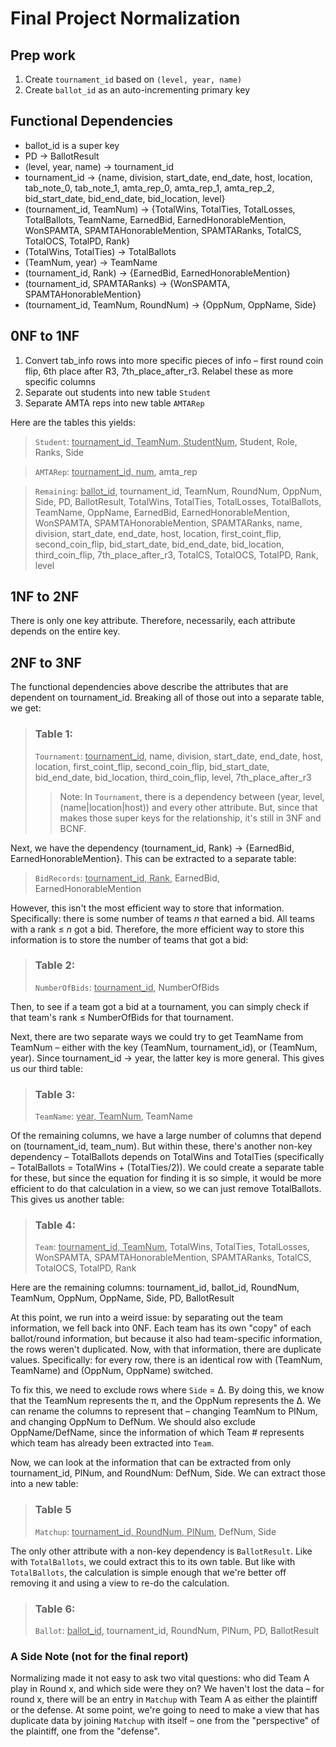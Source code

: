 # Final Project Normalization
## Prep work
1. Create `tournament_id` based on `(level, year, name)` 
2. Create `ballot_id` as an auto-incrementing primary key

## Functional Dependencies
- ballot_id is a super key
- PD -> BallotResult
- (level, year, name) -> tournament_id
- tournament_id -> {name, division, start_date, end_date, host, location, tab_note_0, tab_note_1, amta_rep_0, amta_rep_1, amta_rep_2, bid_start_date, bid_end_date, bid_location, level}
- (tournament_id, TeamNum) -> {TotalWins, TotalTies, TotalLosses, TotalBallots, TeamName, EarnedBid, EarnedHonorableMention, WonSPAMTA, SPAMTAHonorableMention, SPAMTARanks, TotalCS, TotalOCS, TotalPD, Rank}
- (TotalWins, TotalTies) -> TotalBallots
- (TeamNum, year) -> TeamName
- (tournament_id, Rank) -> {EarnedBid, EarnedHonorableMention}
- (tournament_id, SPAMTARanks) -> {WonSPAMTA, SPAMTAHonorableMention}
- (tournament_id, TeamNum, RoundNum) -> {OppNum, OppName, Side}

## 0NF to 1NF
1. Convert tab_info rows into more specific pieces of info – first round coin flip, 6th place after R3, 7th_place_after_r3. Relabel these as more specific columns
2. Separate out students into new table `Student`
3. Separate AMTA reps into new table `AMTARep`

Here are the tables this yields:

> `Student`: <u>tournament_id, TeamNum, StudentNum</u>, Student, Role, Ranks, Side

> `AMTARep`: <u>tournament_id, num</u>, amta_rep

> `Remaining`: <u>ballot_id</u>, tournament_id, TeamNum, RoundNum, OppNum, Side, PD, BallotResult, TotalWins, TotalTies, TotalLosses, TotalBallots, TeamName, OppName, EarnedBid, EarnedHonorableMention, WonSPAMTA, SPAMTAHonorableMention, SPAMTARanks, name, division, start_date, end_date, host, location, first_coint_flip, second_coin_flip, bid_start_date, bid_end_date, bid_location, third_coin_flip, 7th_place_after_r3, TotalCS, TotalOCS, TotalPD, Rank, level

## 1NF to 2NF
There is only one key attribute. Therefore, necessarily, each attribute depends on the entire key.

## 2NF to 3NF
The functional dependencies above describe the attributes that are dependent on tournament_id. Breaking all of those out into a separate table, we get:

> ### Table 1: 
> `Tournament`: <u>tournament_id</u>, name, division, start_date, end_date, host, location, first_coint_flip, second_coin_flip, bid_start_date, bid_end_date, bid_location, third_coin_flip, level, 7th_place_after_r3
>> Note: In `Tournament`, there is a dependency between (year, level, (name|location|host)) and every other attribute. But, since that makes those super keys for the relationship, it's still in 3NF and BCNF.

Next, we have the dependency (tournament_id, Rank) -> {EarnedBid, EarnedHonorableMention}. This can be extracted to a separate table:

> `BidRecords`: <u>tournament_id, Rank</u>, EarnedBid, EarnedHonorableMention

However, this isn't the most efficient way to store that information. Specifically: there is some number of teams _n_ that earned a bid. All teams with a rank ≤ _n_ got a bid. Therefore, the more efficient way to store this information is to store the number of teams that got a bid:

> ### Table 2:
> `NumberOfBids`: <u>tournament_id</u>, NumberOfBids

Then, to see if a team got a bid at a tournament, you can simply check if that team's rank ≤ NumberOfBids for that tournament.

Next, there are two separate ways we could try to get TeamName from TeamNum – either with the key (TeamNum, tournament_id), or (TeamNum, year). Since tournament_id -> year, the latter key is more general. This gives us our third table:

> ### Table 3:
> `TeamName`: <u>year, TeamNum</u>, TeamName

Of the remaining columns, we have a large number of columns that depend on (tournament_id, team_num). But within these, there's another non-key dependency – TotalBallots depends on TotalWins and TotalTies (specifically – TotalBallots = TotalWins + (TotalTies/2)). We could create a separate table for these, but since the equation for finding it is so simple, it would be more efficient to do that calculation in a view, so we can just remove TotalBallots. This gives us another table:

> ### Table 4: 
> `Team`: <u>tournament_id, TeamNum</u>, TotalWins, TotalTies, TotalLosses, WonSPAMTA, SPAMTAHonorableMention, SPAMTARanks, TotalCS, TotalOCS, TotalPD, Rank

Here are the remaining columns: tournament_id, ballot_id, RoundNum, TeamNum, OppNum, OppName, Side, PD, BallotResult

At this point, we run into a weird issue: by separating out the team information, we fell back into 0NF. Each team has its own "copy" of each ballot/round information, but because it also had team-specific information, the rows weren't duplicated. Now, with that information, there are duplicate values. Specifically: for every row, there is an identical row with (TeamNum, TeamName) and (OppNum, OppName) switched.

To fix this, we need to exclude rows where `Side` = ∆. By doing this, we know that the TeamNum represents the π, and the OppNum represents the ∆. We can rename the columns to represent that – changing TeamNum to PlNum, and changing OppNum to DefNum. We should also exclude OppName/DefName, since the information of which Team # represents which team has already been extracted into `Team`.

Now, we can look at the information that can be extracted from only tournament_id, PlNum, and RoundNum: DefNum, Side. We can extract those into a new table:

> ### Table 5
> `Matchup`: <u>tournament_id, RoundNum, PlNum</u>, DefNum, Side

The only other attribute with a non-key dependency is `BallotResult`. Like with `TotalBallots`, we could extract this to its own table. But like with `TotalBallots`, the calculation is simple enough that we're better off removing it and using a view to re-do the calculation.

> ### Table 6:
> `Ballot`: <u>ballot_id</u>, tournament_id, RoundNum, PlNum, PD, BallotResult

### A Side Note (not for the final report)
Normalizing made it not easy to ask two vital questions: who did Team A play in Round x, and which side were they on? We haven't lost the data – for round x, there will be an entry in `Matchup` with Team A as either the plaintiff or the defense. At some point, we're going to need to make a view that has duplicate data by joining `Matchup` with itself – one from the "perspective" of the plaintiff, one from the "defense".

